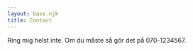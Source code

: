 ```yaml
---
layout: base.njk
title: Contact
---
```


Ring mig helst inte. Om du måste så gör det på 070-1234567.